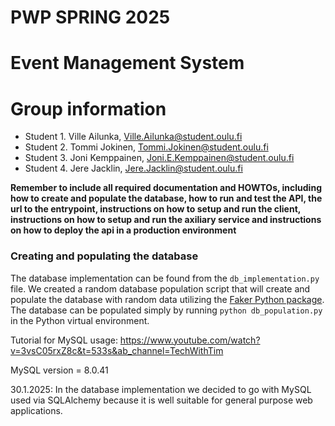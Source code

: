 # PWP SPRING 2025
# Event Management System
# Group information
* Student 1. Ville Ailunka, Ville.Ailunka@student.oulu.fi
* Student 2. Tommi Jokinen, Tommi.Jokinen@student.oulu.fi
* Student 3. Joni Kemppainen, Joni.E.Kemppainen@student.oulu.fi
* Student 4. Jere Jacklin, Jere.Jacklin@student.oulu.fi

__Remember to include all required documentation and HOWTOs, including how to create and populate the database, how to run and test the API, the url to the entrypoint, instructions on how to setup and run the client, instructions on how to setup and run the axiliary service and instructions on how to deploy the api in a production environment__

### Creating and populating the database
The database implementation can be found from the `db_implementation.py` file. We created a random database population script that will create and populate the database with random data utilizing the [Faker Python package](https://faker.readthedocs.io/en/master/). The database can be populated simply by running `python db_population.py` in the Python virtual environment.

Tutorial for MySQL usage: 
https://www.youtube.com/watch?v=3vsC05rxZ8c&t=533s&ab_channel=TechWithTim

MySQL version = 8.0.41

30.1.2025: In the database implementation we decided to go with MySQL used via SQLAlchemy because it is well suitable for general purpose web applications.
